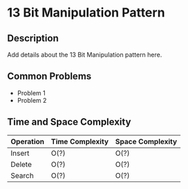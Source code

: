 # 13 Bit Manipulation Pattern

## Description

Add details about the 13 Bit Manipulation pattern here.

## Common Problems
- Problem 1
- Problem 2

## Time and Space Complexity

| Operation | Time Complexity | Space Complexity |
|-----------|-----------------|------------------|
| Insert    | O(?)            | O(?)             |
| Delete    | O(?)            | O(?)             |
| Search    | O(?)            | O(?)             |
